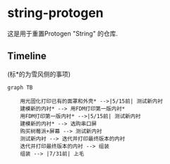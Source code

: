 # string-protogen

这是用于重置Protogen "String" 的仓库. 

## Timeline

(标*的为雪风侧的事项)

```mermaid
graph TB

	用光固化打印已有的面罩和外壳* -->|5/15前| 测试新内衬
	建模新的内衬* --> 用FDM打印第一版内衬*
	用FDM打印第一版内衬* -->|5/15前| 测试新内衬
	建模新的内衬* --> 选购串口屏
	购买树莓派+屏幕 --> 测试新内衬
	测试新内衬 --> 迭代并打印最终版本的内衬
	迭代并打印最终版本的内衬 --> 组装
	组装 --> |7/31前| 上毛
	

```

